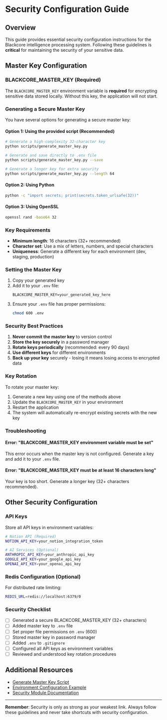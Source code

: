 # Security Configuration Guide

## Overview

This guide provides essential security configuration instructions for the Blackcore intelligence processing system. Following these guidelines is **critical** for maintaining the security of your sensitive data.

## Master Key Configuration

### BLACKCORE_MASTER_KEY (Required)

The `BLACKCORE_MASTER_KEY` environment variable is **required** for encrypting sensitive data stored locally. Without this key, the application will not start.

### Generating a Secure Master Key

You have several options for generating a secure master key:

#### Option 1: Using the provided script (Recommended)

```bash
# Generate a high-complexity 32-character key
python scripts/generate_master_key.py

# Generate and save directly to .env file
python scripts/generate_master_key.py --save

# Generate a longer key for extra security
python scripts/generate_master_key.py --length 64
```

#### Option 2: Using Python

```bash
python -c "import secrets; print(secrets.token_urlsafe(32))"
```

#### Option 3: Using OpenSSL

```bash
openssl rand -base64 32
```

### Key Requirements

- **Minimum length**: 16 characters (32+ recommended)
- **Character set**: Use a mix of letters, numbers, and special characters
- **Uniqueness**: Generate a different key for each environment (dev, staging, production)

### Setting the Master Key

1. Copy your generated key
2. Add it to your `.env` file:
   ```
   BLACKCORE_MASTER_KEY=your_generated_key_here
   ```
3. Ensure your `.env` file has proper permissions:
   ```bash
   chmod 600 .env
   ```

### Security Best Practices

1. **Never commit the master key** to version control
2. **Store the key securely** in a password manager
3. **Rotate keys periodically** (recommended: every 90 days)
4. **Use different keys** for different environments
5. **Back up your key** securely - losing it means losing access to encrypted data

### Key Rotation

To rotate your master key:

1. Generate a new key using one of the methods above
2. Update the `BLACKCORE_MASTER_KEY` in your environment
3. Restart the application
4. The system will automatically re-encrypt existing secrets with the new key

### Troubleshooting

#### Error: "BLACKCORE_MASTER_KEY environment variable must be set"

This error occurs when the master key is not configured. Generate a key and add it to your `.env` file.

#### Error: "BLACKCORE_MASTER_KEY must be at least 16 characters long"

Your key is too short. Generate a longer key (32+ characters recommended).

## Other Security Configuration

### API Keys

Store all API keys in environment variables:

```bash
# Notion API (Required)
NOTION_API_KEY=your_notion_integration_token

# AI Services (Optional)
ANTHROPIC_API_KEY=your_anthropic_api_key
GOOGLE_API_KEY=your_google_api_key
OPENAI_API_KEY=your_openai_api_key
```

### Redis Configuration (Optional)

For distributed rate limiting:

```bash
REDIS_URL=redis://localhost:6379/0
```

### Security Checklist

- [ ] Generated a secure BLACKCORE_MASTER_KEY (32+ characters)
- [ ] Added master key to `.env` file
- [ ] Set proper file permissions on `.env` (600)
- [ ] Stored master key in password manager
- [ ] Added `.env` to `.gitignore`
- [ ] Configured all API keys as environment variables
- [ ] Reviewed and understood key rotation procedures

## Additional Resources

- [Generate Master Key Script](../scripts/generate_master_key.py)
- [Environment Configuration Example](../.env.example)
- [Security Module Documentation](../blackcore/security/)

---

**Remember**: Security is only as strong as your weakest link. Always follow these guidelines and never take shortcuts with security configuration.